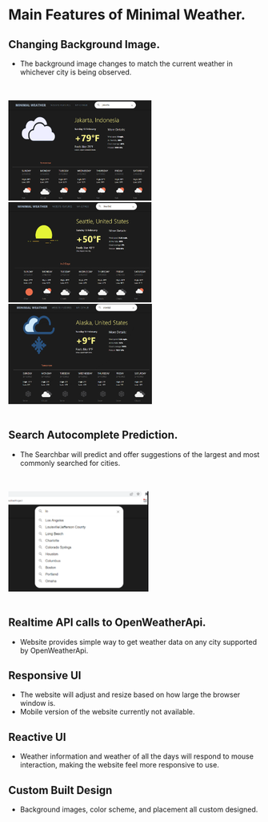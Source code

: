 # Main Features of Minimal Weather.


## Changing Background Image.
- The background image changes to match the current weather in whichever city is being observed.

<br> <br/>
<img style="height:200px;" src="./src/assets/ex1.PNG" /> 
<img style="height:200px;" src="./src/assets/ex2.PNG" />
<img style="height:200px;" src="./src/assets/ex3.PNG" />
<br> <br/> 

## Search Autocomplete Prediction.
- The Searchbar will predict and offer suggestions of the largest and most commonly searched for cities.

<br> <br/>
<img style="height:200px;" src="./src/assets/ex4.PNG" /> 
<br> <br/>

## Realtime API calls to OpenWeatherApi.
- Website provides simple way to get weather data on any city supported by OpenWeatherApi.

## Responsive UI
- The website will adjust and resize based on how large the browser window is.
- Mobile version of the website currently not available.
## Reactive UI
- Weather information and weather of all the days will respond to mouse interaction, making the website feel more responsive to use.
## Custom Built Design
- Background images, color scheme, and placement all custom designed.

